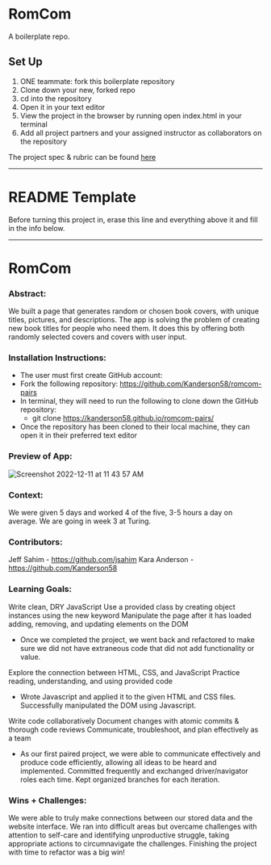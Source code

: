 # RomCom

A boilerplate repo. 

## Set Up
1. ONE teammate: fork this boilerplate repository 
2. Clone down your new, forked repo
3. cd into the repository
4. Open it in your text editor
5. View the project in the browser by running open index.html in your terminal
6. Add all project partners and your assigned instructor as collaborators on the repository

The project spec & rubric can be found [here](https://frontend.turing.io/projects/module-1/romcom-pair.html)

______________________________________________________  
# README Template  
Before turning this project in, erase this line and everything above it and fill in the info below.  
______________________________________________________  

# RomCom  

### Abstract:
[//]: <> (Briefly describe what you built and its features. What problem is the app solving? How does this application solve that problem?)

We built a page that generates random or chosen book covers, with unique titles, pictures, and descriptions.  The app is solving the problem of creating new book titles for people who need them.  It does this by offering both randomly selected covers and covers with user input.

### Installation Instructions:
[//]: <> (What steps does a person have to take to get your app cloned down and running?)

- The user must first create GitHub account: 
- Fork the following repository: https://github.com/Kanderson58/romcom-pairs
- In terminal, they will need to run the following to clone down the GitHub repository:
    - git clone https://kanderson58.github.io/romcom-pairs/
- Once the repository has been cloned to their local machine, they can open it in their preferred text editor

### Preview of App:
[//]: <> (Provide ONE gif or screenshot of your application - choose the "coolest" piece of functionality to show off.)

![Screenshot 2022-12-11 at 11 43 57 AM](https://user-images.githubusercontent.com/114871395/206922600-7f8ad946-5393-42b9-a4ad-4377b977063b.png)

### Context:
[//]: <> (Give some context for the project here. How long did you have to work on it? How far into the Turing program are you?)

We were given 5 days and worked 4 of the five, 3-5 hours a day on average.  We are going in week 3 at Turing.

### Contributors:
[//]: <> (Who worked on this application? Link to their GitHubs.)

Jeff Sahim - https://github.com/jsahim
Kara Anderson - https://github.com/Kanderson58

### Learning Goals:
[//]: <> (What were the learning goals of this project? What tech did you work with?)

Write clean, DRY JavaScript
Use a provided class by creating object instances using the new keyword
Manipulate the page after it has loaded adding, removing, and updating elements on the DOM
- Once we completed the project, we went back and refactored to make sure we did not have extraneous code that did not add functionality or value.

Explore the connection between HTML, CSS, and JavaScript
Practice reading, understanding, and using provided code
- Wrote Javascript and applied it to the given HTML and CSS files.  Successfully manipulated the DOM using Javascript.

Write code collaboratively
Document changes with atomic commits & thorough code reviews
Communicate, troubleshoot, and plan effectively as a team
- As our first paired project, we were able to communicate effectively and produce code efficiently, allowing all ideas to be heard and implemented.  Committed frequently and exchanged driver/navigator roles each time.  Kept organized branches for each iteration.


### Wins + Challenges:
[//]: <> (What are 2-3 wins you have from this project? What were some challenges you faced - and how did you get over them?)

We were able to truly make connections between our stored data and the website interface.  We ran into difficult areas but overcame challenges with attention to self-care and identifying unproductive struggle, taking appropriate actions to circumnavigate the challenges.  Finishing the project with time to refactor was a big win!